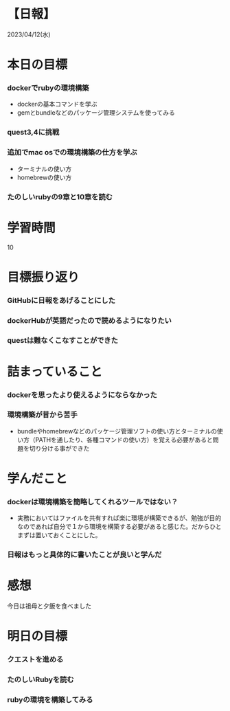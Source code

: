 # 【日報】
2023/04/12(水)
# 本日の目標
### dockerでrubyの環境構築
- dockerの基本コマンドを学ぶ
- gemとbundleなどのパッケージ管理システムを使ってみる
### quest3,4に挑戦
### 追加でmac osでの環境構築の仕方を学ぶ
  - ターミナルの使い方
  - homebrewの使い方
### たのしいrubyの9章と10章を読む

# 学習時間
10

# 目標振り返り
### GitHubに日報をあげることにした
### dockerHubが英語だったので読めるようになりたい
### questは難なくこなすことができた

# 詰まっていること
### dockerを思ったより使えるようにならなかった
### 環境構築が昔から苦手
- bundleやhomebrewなどのパッケージ管理ソフトの使い方とターミナルの使い方（PATHを通したり、各種コマンドの使い方）を覚える必要があると問題を切り分ける事ができた

# 学んだこと
### dockerは環境構築を簡略してくれるツールではない？
- 実務においてはファイルを共有すれば楽に環境が構築できるが、勉強が目的なのであれば自分で１から環境を構築する必要があると感じた。だからひとまずは置いておくことにした。
### 日報はもっと具体的に書いたことが良いと学んだ

# 感想
今日は祖母と夕飯を食べました

# 明日の目標
### クエストを進める
### たのしいRubyを読む
### rubyの環境を構築してみる